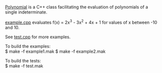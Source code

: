 <p>
<a href="https://www.storage-b.com/math-numerical-analysis/492">Polynomial</a> is a C++ class facilitating the evaluation of polynomials of a single indeterminate.
</p>
<p>
<a href="https://github.com/jachappell/Polynomial/blob/master/example.cpp">example.cpp</a> evaluates f(x) =  2x<sup>3</sup> - 3x<sup>2</sup> + 4x + 1 for values of x between -10 and 10. 
</p>
<p>
See <a href="https://github.com/jachappell/Polynomial/blob/master/test.cpp">test.cpp</a> for more examples.
</p>
<p>
To build the examples:<br />
$ make -f example1.mak
$ make -f example2.mak
</p>
<p>
To build the tests:<br />
$ make -f test.mak
</p>
